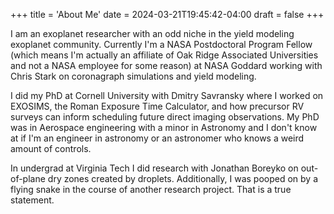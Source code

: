 +++
title = 'About Me'
date = 2024-03-21T19:45:42-04:00
draft = false
+++

I am an exoplanet researcher with an odd niche in the yield modeling exoplanet
community. Currently I'm a NASA Postdoctoral Program Fellow (which means I'm
actually an affiliate of Oak Ridge Associated Universities and not a NASA
employee for some reason) at NASA Goddard working with Chris Stark on
coronagraph simulations and yield modeling.

I did my PhD at Cornell University with Dmitry Savransky where I worked on
EXOSIMS, the Roman Exposure Time Calculator, and how precursor RV surveys can
inform scheduling future direct imaging observations. My PhD was in Aerospace
engineering with a minor in Astronomy and I don't know at if I'm an engineer in
astronomy or an astronomer who knows a weird amount of controls.

In undergrad at Virginia Tech I did research with Jonathan Boreyko on
out-of-plane dry zones created by droplets. Additionally, I was pooped on by a
flying snake in the course of another research project. That is a true
statement.
